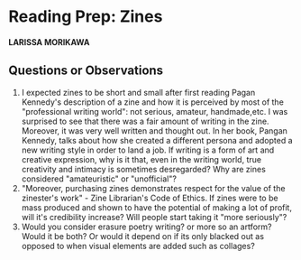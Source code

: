 # Reading Prep: Zines

#### LARISSA MORIKAWA

## Questions or Observations

1. I expected zines to be short and small after first reading Pagan Kennedy's description of a zine and how it is perceived by most of the "professional writing world": not serious, amateur, handmade,etc. I was surprised to see that there was a fair amount of writing in the zine. Moreover, it was very well written and thought out. In her book, Pangan Kennedy, talks about how she created a different persona and adopted a new writing style in order to land a job. If writing is a form of art and creative expression, why is it that, even in the writing world, true creativity and intimacy is sometimes desregarded? Why are zines considered "amateuristic" or "unofficial"?
2. "Moreover, purchasing zines demonstrates respect for the value of the zinester's work" - Zine Librarian's Code of Ethics. If zines were to be mass produced and shown to have the potential of making a lot of profit, will it's credibility increase? Will people start taking it "more seriously"? 
3. Would you consider erasure poetry writing? or more so an artform? Would it be both? Or would it depend on if its only blacked out as opposed to when visual elements are added such as collages?

